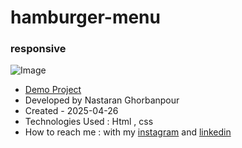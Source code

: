 # hamburger-menu
### responsive
![Image](https://github.com/user-attachments/assets/5a42d878-2e5c-43eb-8f81-04cc7183847f)
 
- [Demo Project](https://nastaranghorbanpour.github.io/tailwind-4/)
- Developed by Nastaran Ghorbanpour
- Created - 2025-04-26
- Technologies Used : Html , css 
- How to reach me : with my 
[instagram](https://www.instagram.com/nestacode.lab/) and 
[linkedin](https://www.linkedin.com/in/nastaran-ghorbanpour-027a7b349/)
